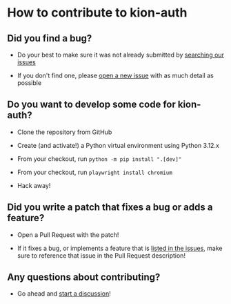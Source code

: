# How to contribute to kion-auth

## Did you find a bug?

 * Do your best to make sure it was not already submitted by [searching our issues](https://github.com/hmrd-forpeople/kion-auth/issues)

 * If you don't find one, please [open a new issue](https://github.com/hmrd-forpeople/kion-auth/issues/new) with as much detail as possible

## Do you want to develop some code for kion-auth?

 * Clone the repository from GitHub

 * Create (and activate!) a Python virtual environment using Python 3.12.x

 * From your checkout, run `python -m pip install ".[dev]"`

 * From your checkout, run `playwright install chromium`

 * Hack away!

## Did you write a patch that fixes a bug or adds a feature?

 * Open a Pull Request with the patch!

 * If it fixes a bug, or implements a feature that is [listed in the issues](https://github.com/hmrd-forpeople/kion-auth/issues), make sure to reference that issue in the Pull Request description!

## Any questions about contributing?

 * Go ahead and [start a discussion](https://github.com/hmrd-forpeople/kion-auth/discussions)!
